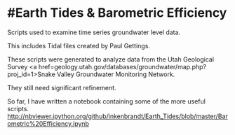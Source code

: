 #Earth Tides & Barometric Efficiency
===========

Scripts used to examine time series groundwater level data.

This includes Tidal files created by Paul Gettings.

These scripts were generated to analyze data from the Utah Geological Survey <a href=geology.utah.gov/databases/groundwater/map.php?proj_id=1>Snake Valley Groundwater Monitoring Network</a>.

They still need significant refinement.

So far, I have written a notebook containing some of the more useful scripts.
http://nbviewer.ipython.org/github/inkenbrandt/Earth_Tides/blob/master/Barometric%20Efficiency.ipynb
